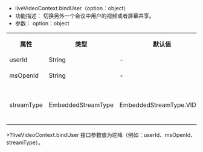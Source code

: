 - liveVideoContext.bindUser（option：object）
- 功能描述：
切换另外一个会议中用户的视频或者屏幕共享。
- 参数：
option：object
<table>
   <tr>
      <th width="20%" >属性</td>
      <th width="40%" >类型</td>
      <th width="20%" >默认值</td>
      <th width="20%" >必填</td>
      <th width="20%" >描述</td>
   </tr>
   <tr>
      <td>userId</td>
      <td>String</td>
      <td>-</td>
      <td>否</td>
       <td>用户 ID。</td>
 </tr>
   <tr>
      <td>msOpenId</td>
      <td>String</td>
      <td>-</td>
      <td>否</td>
       <td>用户在当前会议中的临时 openId，同一个用户在不同的会议该参数不同。</td>
 </tr>
   <tr>
      <td>streamType</td>
      <td>EmbeddedStreamType</td>
      <td>EmbeddedStreamType.VIDEO</td>
      <td>否</td>
      <td>视频流类型：<br>EmbeddedStreamType.VIDEO：视频<br>EmbeddedStreamType.SCREEN\_SHARING：屏幕共享</td>
</tr>
</table>
>?liveVideoContext.bindUser 接口参数值为驼峰（例如：userId、msOpenId、streamType）。
